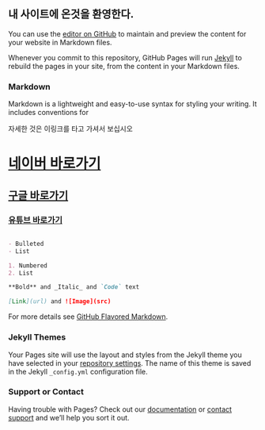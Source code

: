 ## 내 사이트에 온것을 환영한다.

You can use the [editor on GitHub](https://github.com/wnsgh0421/wnsgh-_page/edit/gh-pages/index.md) to maintain and preview the content for your website in Markdown files.

Whenever you commit to this repository, GitHub Pages will run [Jekyll](https://jekyllrb.com/) to rebuild the pages in your site, from the content in your Markdown files.

### Markdown

Markdown is a lightweight and easy-to-use syntax for styling your writing. It includes conventions for


자세한 것은 이링크를 타고 가셔서 보십시오

#   [네이버 바로가기](https://naver.com/) 
##  [ 구글 바로가기 ](https://google.com/) 
### [유튜브 바로가기](https://youtube.com/) 

```markdown

- Bulleted
- List

1. Numbered
2. List

**Bold** and _Italic_ and `Code` text

[Link](url) and ![Image](src)
```

For more details see [GitHub Flavored Markdown](https://guides.github.com/features/mastering-markdown/).

### Jekyll Themes

Your Pages site will use the layout and styles from the Jekyll theme you have selected in your [repository settings](https://github.com/wnsgh0421/wnsgh-_page/settings). The name of this theme is saved in the Jekyll `_config.yml` configuration file.

### Support or Contact

Having trouble with Pages? Check out our [documentation](https://docs.github.com/categories/github-pages-basics/) or [contact support](https://github.com/contact) and we’ll help you sort it out.
